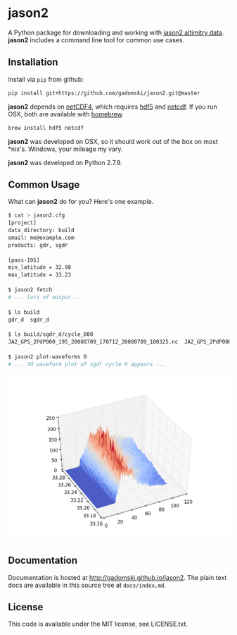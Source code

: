 # jason2

A Python package for downloading and working with [jason2 altimitry data](http://www.nasa.gov/mission_pages/ostm/main/).
**jason2** includes a command line tool for common use cases.


## Installation

Install via `pip` from github:

```bash
pip install git+https://github.com/gadomski/jason2.git@master
```
**jason2** depends on [netCDF4](https://github.com/Unidata/netcdf4-python), which requires [hdf5](http://www.hdfgroup.org/HDF5) and [netcdf](http://www.unidata.ucar.edu/software/netcdf).
If you run OSX, both are available with [homebrew](http://brew.sh).

```bash
brew install hdf5 netcdf
```

**jason2** was developed on OSX, so it should work out of the box on most \*nix's.
Windows, your mileage my vary.

**jason2** was developed on Python 2.7.9.


## Common Usage

What can **jason2** do for you?
Here's one example.

```bash
$ cat > jason2.cfg
[project]
data_directory: build
email: me@example.com
products: gdr, sgdr

[pass-195]
min_latitude = 32.98
max_latitude = 33.23

$ jason2 fetch
# ... lots of output ...

$ ls build
gdr_d  sgdr_d

$ ls build/sgdr_d/cycle_000
JA2_GPS_2PdP000_195_20080709_170712_20080709_180325.nc  JA2_GPS_2PdP000_195_20080709_170712_20080709_180325.zip

$ jason2 plot-waveforms 0
# ... 3d waveform plot of sgdr cycle 0 appears ...
```

![An example waveform](img/example-waveform.png)


## Documentation

Documentation is hosted at http://gadomski.github.io/jason2.
The plain text docs are available in this source tree at `docs/index.md`.


## License

This code is available under the MIT license, see LICENSE.txt.
